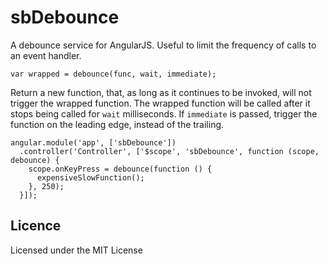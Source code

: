 sbDebounce
==========

A debounce service for AngularJS. Useful to limit the frequency of calls to an event handler.

    var wrapped = debounce(func, wait, immediate);

Return a new function, that, as long as it continues to be invoked, will not trigger the wrapped function. The wrapped function will be called after it stops being called for `wait` milliseconds. If `immediate` is passed, trigger the function on the leading edge, instead of the trailing.

    angular.module('app', ['sbDebounce'])
      .controller('Controller', ['$scope', 'sbDebounce', function (scope, debounce) {
        scope.onKeyPress = debounce(function () {
          expensiveSlowFunction();
        }, 250);
      }]);

Licence
-------

Licensed under the MIT License
